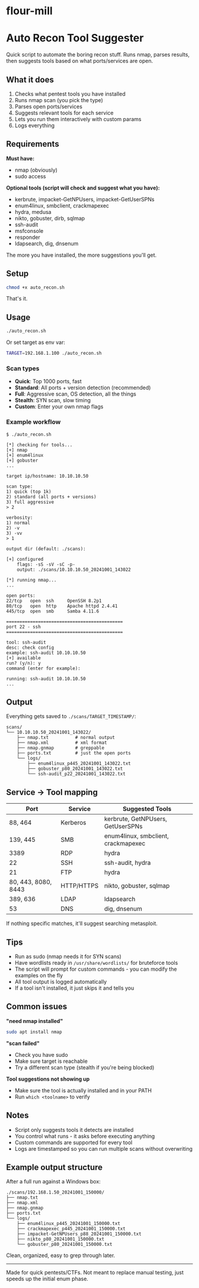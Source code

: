 # flour-mill
# Auto Recon Tool Suggester

Quick script to automate the boring recon stuff. Runs nmap, parses results, then suggests tools based on what ports/services are open.

## What it does

1. Checks what pentest tools you have installed
2. Runs nmap scan (you pick the type)
3. Parses open ports/services
4. Suggests relevant tools for each service
5. Lets you run them interactively with custom params
6. Logs everything

## Requirements

**Must have:**
- nmap (obviously)
- sudo access

**Optional tools (script will check and suggest what you have):**
- kerbrute, impacket-GetNPUsers, impacket-GetUserSPNs
- enum4linux, smbclient, crackmapexec
- hydra, medusa
- nikto, gobuster, dirb, sqlmap
- ssh-audit
- msfconsole
- responder
- ldapsearch, dig, dnsenum

The more you have installed, the more suggestions you'll get.

## Setup

```bash
chmod +x auto_recon.sh
```

That's it.

## Usage

```bash
./auto_recon.sh
```

Or set target as env var:

```bash
TARGET=192.168.1.100 ./auto_recon.sh
```

### Scan types

- **Quick**: Top 1000 ports, fast
- **Standard**: All ports + version detection (recommended)
- **Full**: Aggressive scan, OS detection, all the things
- **Stealth**: SYN scan, slow timing
- **Custom**: Enter your own nmap flags

### Example workflow

```
$ ./auto_recon.sh

[*] checking for tools...
[+] nmap
[+] enum4linux
[+] gobuster
...

target ip/hostname: 10.10.10.50

scan type:
1) quick (top 1k)
2) standard (all ports + versions)
3) full aggressive
> 2

verbosity:
1) normal
2) -v
3) -vv
> 1

output dir (default: ./scans): 

[+] configured
    flags: -sS -sV -sC -p-
    output: ./scans/10.10.10.50_20241001_143022

[*] running nmap...
...

open ports:
22/tcp   open  ssh     OpenSSH 8.2p1
80/tcp   open  http    Apache httpd 2.4.41
445/tcp  open  smb     Samba 4.11.6

============================================
port 22 - ssh
============================================

tool: ssh-audit
desc: check config
example: ssh-audit 10.10.10.50
[+] available
run? (y/n): y
command (enter for example): 

running: ssh-audit 10.10.10.50
...
```

## Output

Everything gets saved to `./scans/TARGET_TIMESTAMP/`:

```
scans/
└── 10.10.10.50_20241001_143022/
    ├── nmap.txt          # normal output
    ├── nmap.xml          # xml format
    ├── nmap.gnmap        # greppable
    ├── ports.txt         # just the open ports
    └── logs/
        ├── enum4linux_p445_20241001_143022.txt
        ├── gobuster_p80_20241001_143022.txt
        └── ssh-audit_p22_20241001_143022.txt
```

## Service -> Tool mapping

| Port | Service | Suggested Tools |
|------|---------|----------------|
| 88, 464 | Kerberos | kerbrute, GetNPUsers, GetUserSPNs |
| 139, 445 | SMB | enum4linux, smbclient, crackmapexec |
| 3389 | RDP | hydra |
| 22 | SSH | ssh-audit, hydra |
| 21 | FTP | hydra |
| 80, 443, 8080, 8443 | HTTP/HTTPS | nikto, gobuster, sqlmap |
| 389, 636 | LDAP | ldapsearch |
| 53 | DNS | dig, dnsenum |

If nothing specific matches, it'll suggest searching metasploit.

## Tips

- Run as sudo (nmap needs it for SYN scans)
- Have wordlists ready in `/usr/share/wordlists/` for bruteforce tools
- The script will prompt for custom commands - you can modify the examples on the fly
- All tool output is logged automatically
- If a tool isn't installed, it just skips it and tells you

## Common issues

**"need nmap installed"**
```bash
sudo apt install nmap
```

**"scan failed"**
- Check you have sudo
- Make sure target is reachable
- Try a different scan type (stealth if you're being blocked)

**Tool suggestions not showing up**
- Make sure the tool is actually installed and in your PATH
- Run `which <toolname>` to verify

## Notes

- Script only suggests tools it detects are installed
- You control what runs - it asks before executing anything
- Custom commands are supported for every tool
- Logs are timestamped so you can run multiple scans without overwriting

## Example output structure

After a full run against a Windows box:

```
./scans/192.168.1.50_20241001_150000/
├── nmap.txt
├── nmap.xml
├── nmap.gnmap
├── ports.txt
└── logs/
    ├── enum4linux_p445_20241001_150000.txt
    ├── crackmapexec_p445_20241001_150000.txt
    ├── impacket-GetNPUsers_p88_20241001_150000.txt
    ├── nikto_p80_20241001_150000.txt
    └── gobuster_p80_20241001_150000.txt
```

Clean, organized, easy to grep through later.

---

Made for quick pentests/CTFs. Not meant to replace manual testing, just speeds up the initial enum phase.
